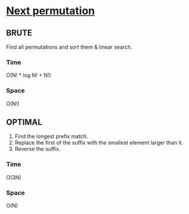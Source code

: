 # [Next permutation](../Code/next_permutation.cpp)

## BRUTE
Find all permutations and sort them & linear search.
### Time
O(N! * log N! + N!)
### Space
O(N!)

## OPTIMAL
1. Find the longest prefix match.
2. Replace the first of the suffix with the smallest element larger than it.
3. Reverse the suffix.
### Time
O(3N)
### Space
O(N)